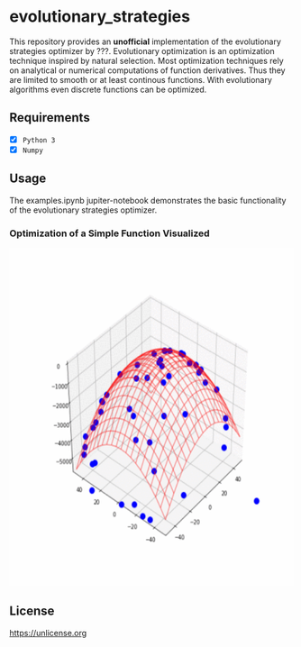 # evolutionary_strategies
This repository provides an <b>unofficial</b> implementation of the evolutionary strategies optimizer by ???.
Evolutionary optimization is an optimization technique inspired by natural selection.
Most optimization techniques rely on analytical or numerical computations of function derivatives. Thus they are limited to smooth or at least continous functions. With evolutionary algorithms even discrete functions can be optimized.


## Requirements
- [x] `Python 3`
- [x] `Numpy`

## Usage
The examples.ipynb jupiter-notebook demonstrates the basic functionality of the evolutionary strategies optimizer.

### Optimization of a Simple Function Visualized
<p align="center">
<img src="https://github.com/janek-gross/evolutionary_strategies/blob/master/evolutionary_optimization.gif?raw=true" width="600" height="600" />
</p>

## License
https://unlicense.org
